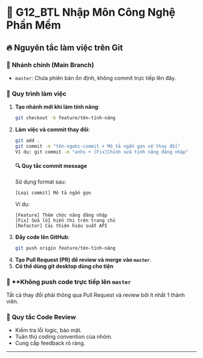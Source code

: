 # 📌 G12_BTL Nhập Môn Công Nghệ Phần Mềm

## 🔥 Nguyên tắc làm việc trên Git

### 📌 **Nhánh chính (Main Branch)**
- `master`: Chứa phiên bản ổn định, không commit trực tiếp lên đây.

### 🔄 **Quy trình làm việc**
1. **Tạo nhánh mới khi làm tính năng**:
   ```sh
   git checkout -b feature/tên-tính-năng
   ```
2. **Làm việc và commit thay đổi**:
   ```sh
   git add .
   git commit -m "tên-người-commit + Mô tả ngắn gọn về thay đổi"
   Ví dụ: git commit -m "anhs + [Fix]Chỉnh sửa tính năng đăng nhập"
   ```
   #### 🔍 **Quy tắc commit message**
    Sử dụng format sau:
    ```
    [Loại commit] Mô tả ngắn gọn
    ```
    Ví dụ:
    ```
    [Feature] Thêm chức năng đăng nhập
    [Fix] Sửa lỗi hiển thị trên trang chủ
    [Refactor] Cải thiện hiệu suất API
    ```
3. **Đẩy code lên GitHub**:
   ```sh
   git push origin feature/tên-tính-năng
   ```
4. **Tạo Pull Request (PR) để review và merge vào `master`**.
5. **Có thể dùng git desktop dùng cho tiện**



### 🛑 **Không push code trực tiếp lên `master` 
Tất cả thay đổi phải thông qua Pull Request và review bởi ít nhất 1 thành viên.

### 🎯 **Quy tắc Code Review**
- Kiểm tra lỗi logic, bảo mật.
- Tuân thủ coding convention của nhóm.
- Cung cấp feedback rõ ràng.

---



